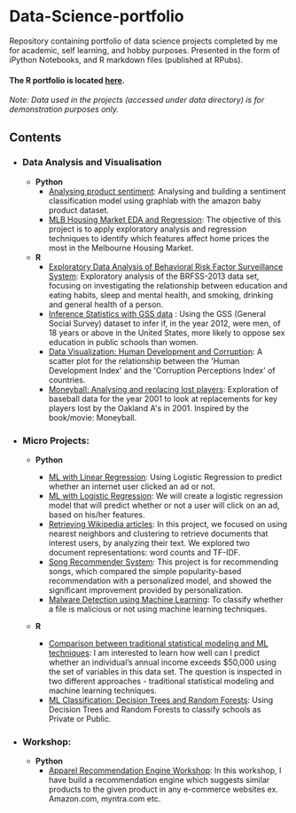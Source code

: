 # Data-Science-portfolio
Repository containing portfolio of data science projects completed by me for academic, self learning, and hobby purposes. Presented in the form of iPython Notebooks, and R markdown files (published at RPubs).

#### The R portfolio is located [here](https://rpubs.com/Pankajkarki786).

_Note: Data used in the projects (accessed under data directory) is for demonstration purposes only._

## Contents

- ### Data Analysis and Visualisation

	- __Python__ 
		- [Analysing product sentiment](https://github.com/PankajKarki/Data-Science-portfolio/blob/master/Analysing%20product%20sentiments.ipynb): Analysing and building a sentiment classification model using graphlab with the amazon baby product dataset. 
		- [MLB Housing Market EDA and Regression](https://github.com/PankajKarki/Data-Science-portfolio/blob/master/MLB%20Housing%20Market%20EDA%20and%20Regression.ipynb): The objective of this project is to apply exploratory analysis and regression techniques to identify which features affect home prices the most in the Melbourne Housing Market.
	- __R__ 
		- [Exploratory Data Analysis of Behavioral Risk Factor Surveillance System](https://rpubs.com/Pankajkarki786/369090): Exploratory analysis of the BRFSS-2013 data set, focusing on investigating the relationship between education and eating habits, sleep and mental health, and smoking, drinking and general health of a person. 
		- [Inference Statistics with GSS data](https://rpubs.com/Pankajkarki786/369261) : Using the GSS (General Social Survey) dataset to infer if, in the year 2012, were men, of 18 years or above in the United States, more likely to oppose sex education in public schools than women.
		- [Data Visualization: Human Development and Corruption](https://rpubs.com/Pankajkarki786/369270): A scatter plot for the relationship between the 'Human Development Index' and the 'Corruption Perceptions Index' of countries.
		- [Moneyball: Analysing and replacing lost players](https://rpubs.com/Pankajkarki786/369305): Exploration of baseball data for the year 2001 to look at replacements for key players lost by the Oakland A's in 2001. Inspired by the book/movie: Moneyball.
                
                
- ### Micro Projects:

	- __Python__
		- [ML with Linear Regression](https://github.com/PankajKarki/Data-Science-portfolio/blob/master/ML%20Micro%20Projects/Machine%20Learning%20with%20Linear%20Regression.ipynb): Using Logistic Regression to predict whether an internet user clicked an ad or not.
		- [ML with Logistic Regression](https://github.com/PankajKarki/Data-Science-portfolio/blob/master/ML%20Micro%20Projects/Machine%20Learning%20Logistic%20Regression.ipynb): We will create a logistic regression model that will predict whether or not a user will click on an ad, based on his/her features. 
		- [Retrieving Wikipedia articles](https://github.com/PankajKarki/Data-Science-portfolio/blob/master/Document%20Retrival%20System.ipynb): In this project, we focused on using nearest neighbors and clustering to retrieve documents that interest users, by analyzing their text. We explored two document representations: word counts and TF-IDF.
		- [Song Recommender System](https://github.com/PankajKarki/Data-Science-portfolio/blob/master/Song%20Recommender%20System.ipynb): This project is for recommending songs, which compared the simple popularity-based recommendation with a personalized model, and showed the significant improvement provided by personalization.
		- [Malware Detection using Machine Learning](https://github.com/PankajKarki/Data-Science-portfolio/blob/master/Malware%20Detection%20Classification.ipynb): To classify whether a file is malicious or not using machine learning techniques.
		

	- __R__
		- [Comparison between traditional statistical modeling and ML techniques](https://rpubs.com/Pankajkarki786/369094):  I am interested to learn how well can I predict whether an individual’s annual income exceeds $50,000 using the set of variables in this data set. The question is inspected in two different approaches - traditional statistical modeling and machine learning techniques. 
		- [ML Classification: Decision Trees and Random Forests](https://rpubs.com/Pankajkarki786/369264): Using Decision Trees and Random Forests to classify schools as Private or Public.
        

- ### Workshop:
	- __Python__
		- [Apparel Recommendation Engine Workshop](https://rpubs.com/Pankajkarki786/369094):  In this workshop, I have build a recommendation engine which suggests similar products to the given product in any e-commerce websites ex. Amazon.com, myntra.com etc.
		
	 
